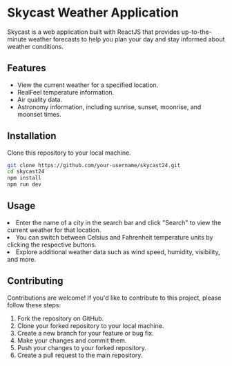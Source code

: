 # Skycast Weather Application

Skycast is a web application built with ReactJS that provides up-to-the-minute weather forecasts to help you plan your day and stay informed about weather conditions.

## Features

- View the current weather for a specified location.
- RealFeel temperature information.
- Air quality data.
- Astronomy information, including sunrise, sunset, moonrise, and moonset times.

## Installation

 Clone this repository to your local machine.

```bash
git clone https://github.com/your-username/skycast24.git
cd skycast24
npm install
npm run dev
```
## Usage
<li>Enter the name of a city in the search bar and click "Search" to view the current weather for that location.</li>
<li>You can switch between Celsius and Fahrenheit temperature units by clicking the respective buttons.</li>
<li>Explore additional weather data such as wind speed, humidity, visibility, and more.</li>

## Contributing
Contributions are welcome! If you'd like to contribute to this project, please follow these steps:

<ol>
  <li>Fork the repository on GitHub.</li>
  <li>Clone your forked repository to your local machine.
</li>
  <li>Create a new branch for your feature or bug fix.
</li>
  <li>Make your changes and commit them.
</li>
  <li>Push your changes to your forked repository.</li>
  <li>Create a pull request to the main repository.
</li>
</ol>




